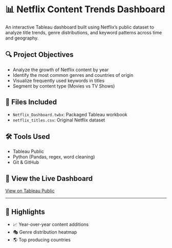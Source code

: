 # 📊 Netflix Content Trends Dashboard

An interactive Tableau dashboard built using Netflix’s public dataset to analyze title trends, genre distributions, and keyword patterns across time and geography.

## 🔍 Project Objectives
- Analyze the growth of Netflix content by year
- Identify the most common genres and countries of origin
- Visualize frequently used keywords in titles
- Segment by content type (Movies vs TV Shows)

## 📂 Files Included
- `Netflix_Dashboard.twbx`: Packaged Tableau workbook 
- `netflix_titles.csv`: Original Netflix dataset 

## 🛠 Tools Used
- Tableau Public
- Python (Pandas, regex, word cleaning)
- Git & GitHub

## 🔗 View the Live Dashboard  
[View on Tableau Public](https://public.tableau.com/app/profile/sowmya.macheti/viz/Book1_17514693017990/Dashboard1)

---

## 📌 Highlights
- 📈 Year-over-year content additions
- 🎭 Genre distribution heatmap
- 🌎 Top producing countries
